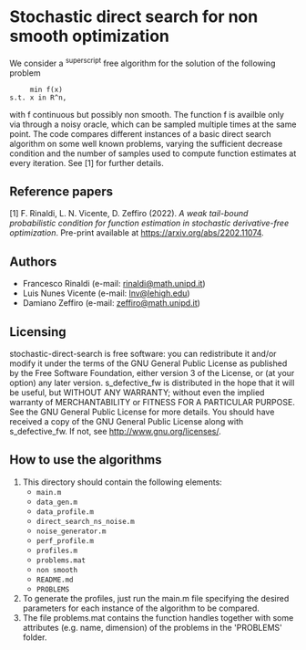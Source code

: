 # Stochastic direct search for non smooth optimization
We consider a <sup>superscript</sup> free algorithm for the solution of the following problem

         min f(x)
    s.t. x in R^n,
    
with f continuous but possibly non smooth. The function f is availble only via through a noisy oracle, which can be sampled multiple times at the same point. The code compares different instances of a basic direct search algorithm on some well known problems, varying the sufficient decrease condition and the number of samples used to compute function estimates at every iteration. See [1] for further details. 

## Reference papers

[1] F. Rinaldi, L. N. Vicente, D. Zeffiro (2022). _A weak tail-bound probabilistic condition for function
estimation in stochastic derivative-free optimization_. Pre-print available at <https://arxiv.org/abs/2202.11074>.


## Authors

* Francesco Rinaldi (e-mail: [rinaldi@math.unipd.it](mailto:rinaldi@math.unipd.it))
* Luis Nunes Vicente  (e-mail: [lnv@lehigh.edu](mailto:lnv@lehigh.edu))
* Damiano Zeffiro (e-mail: [zeffiro@math.unipd.it](mailto:zeffiro@math.unipd.it))

## Licensing

stochastic-direct-search is free software: you can redistribute it and/or modify
it under the terms of the GNU General Public License as published by
the Free Software Foundation, either version 3 of the License, or
(at your option) any later version.
s_defective_fw is distributed in the hope that it will be useful,
but WITHOUT ANY WARRANTY; without even the implied warranty of
MERCHANTABILITY or FITNESS FOR A PARTICULAR PURPOSE. See the
GNU General Public License for more details.
You should have received a copy of the GNU General Public License
along with s_defective_fw. If not, see <http://www.gnu.org/licenses/>.

## How to use the algorithms


1. This directory should contain the following elements:
    * `main.m`
    * `data_gen.m`
    * `data_profile.m`
    * `direct_search_ns_noise.m`
    * `noise_generator.m`
    * `perf_profile.m`
    * `profiles.m`
    * `problems.mat`
    * `non smooth`
    * `README.md`
    * `PROBLEMS`
2. To generate the profiles, just run the main.m file specifying the desired parameters for each instance of the algorithm to be compared.
3. The file problems.mat contains the function handles together with some attributes (e.g. name, dimension) of the problems in the 'PROBLEMS' folder.
